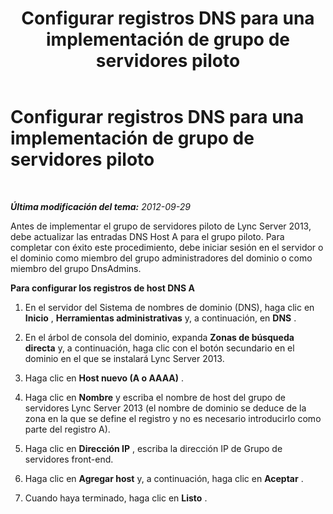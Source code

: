 ﻿---
title: Configurar registros DNS para una implementación de grupo de servidores piloto
TOCTitle: Configurar registros DNS para una implementación de grupo de servidores piloto
ms:assetid: eb421bad-4bf1-4837-a077-7795094692d9
ms:mtpsurl: https://technet.microsoft.com/es-es/library/JJ721921(v=OCS.15)
ms:contentKeyID: 49889796
ms.date: 01/07/2017
mtps_version: v=OCS.15
ms.translationtype: HT
---

# Configurar registros DNS para una implementación de grupo de servidores piloto

 

_**Última modificación del tema:** 2012-09-29_

Antes de implementar el grupo de servidores piloto de Lync Server 2013, debe actualizar las entradas DNS Host A para el grupo piloto. Para completar con éxito este procedimiento, debe iniciar sesión en el servidor o el dominio como miembro del grupo administradores del dominio o como miembro del grupo DnsAdmins.

**Para configurar los registros de host DNS A**

1.  En el servidor del Sistema de nombres de dominio (DNS), haga clic en **Inicio** , **Herramientas administrativas** y, a continuación, en **DNS** .

2.  En el árbol de consola del dominio, expanda **Zonas de búsqueda directa** y, a continuación, haga clic con el botón secundario en el dominio en el que se instalará Lync Server 2013.

3.  Haga clic en **Host nuevo (A o AAAA)** .

4.  Haga clic en **Nombre** y escriba el nombre de host del grupo de servidores Lync Server 2013 (el nombre de dominio se deduce de la zona en la que se define el registro y no es necesario introducirlo como parte del registro A).

5.  Haga clic en **Dirección IP** , escriba la dirección IP de Grupo de servidores front-end.

6.  Haga clic en **Agregar host** y, a continuación, haga clic en **Aceptar** .

7.  Cuando haya terminado, haga clic en **Listo** .

